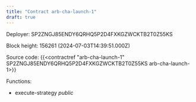 ```yaml
---
title: "Contract arb-cha-launch-1"
draft: true
---
```

Deployer: SP2ZNGJ85ENDY6QRHQ5P2D4FXKGZWCKTB2T0Z55KS


 



Block height: 156261 (2024-07-03T14:39:51.000Z)

Source code: {{<contractref "arb-cha-launch-1" SP2ZNGJ85ENDY6QRHQ5P2D4FXKGZWCKTB2T0Z55KS arb-cha-launch-1>}}

Functions:

* execute-strategy _public_
